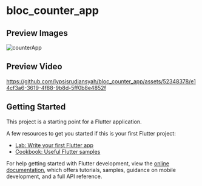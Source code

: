 # bloc_counter_app

## Preview Images
![counterApp](https://github.com/lypsisrudiansyah/bloc_counter_app/assets/52348378/7f293b95-c953-4db4-bbb7-7bcd98f31f99)

## Preview Video

https://github.com/lypsisrudiansyah/bloc_counter_app/assets/52348378/e14cf3a6-3619-4f88-9b8d-5ff0b8e4852f



## Getting Started

This project is a starting point for a Flutter application.

A few resources to get you started if this is your first Flutter project:

- [Lab: Write your first Flutter app](https://docs.flutter.dev/get-started/codelab)
- [Cookbook: Useful Flutter samples](https://docs.flutter.dev/cookbook)

For help getting started with Flutter development, view the
[online documentation](https://docs.flutter.dev/), which offers tutorials,
samples, guidance on mobile development, and a full API reference.
